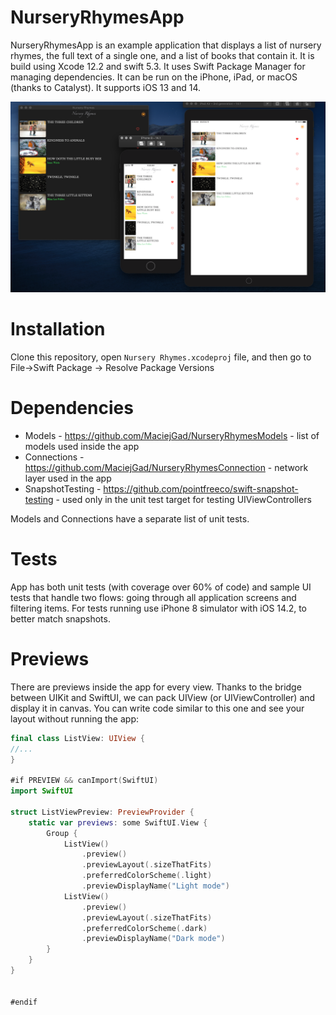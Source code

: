 # NurseryRhymesApp
NurseryRhymesApp is an example application that displays a list of nursery rhymes, the full text of a single one, and a list of books that contain it. It is build using Xcode 12.2 and swift 5.3. It uses Swift Package Manager for managing dependencies. It can be run on the iPhone, iPad, or macOS (thanks to Catalyst). It supports iOS 13 and 14.

![App screenshot](https://raw.githubusercontent.com/MaciejGad/NurseryRhymesApp/main/Screenshot.png)


# Installation
Clone this repository, open `Nursery Rhymes.xcodeproj` file, and then go to File->Swift Package -> Resolve Package Versions 

# Dependencies
 - Models - https://github.com/MaciejGad/NurseryRhymesModels - list of models used inside the app
 - Connections - https://github.com/MaciejGad/NurseryRhymesConnection - network layer used in the app 
 - SnapshotTesting - https://github.com/pointfreeco/swift-snapshot-testing - used only in the unit test target for testing UIViewControllers

Models and Connections have a separate list of unit tests.

# Tests
App has both unit tests (with coverage over 60% of code) and sample UI tests that handle two flows: going through all application screens and filtering items. For tests running use iPhone 8 simulator with iOS 14.2, to better match snapshots.

# Previews
There are previews inside the app for every view. Thanks to the bridge between UIKit and SwiftUI, we can pack UIView (or UIViewController) and display it in canvas. 
You can write code similar to this one and see your layout without running the app:
```swift
final class ListView: UIView { 
//...
}

#if PREVIEW && canImport(SwiftUI)
import SwiftUI

struct ListViewPreview: PreviewProvider {
    static var previews: some SwiftUI.View {
        Group {
            ListView()
                .preview()
                .previewLayout(.sizeThatFits)
                .preferredColorScheme(.light)
                .previewDisplayName("Light mode")
            ListView()
                .preview()
                .previewLayout(.sizeThatFits)
                .preferredColorScheme(.dark)
                .previewDisplayName("Dark mode")
        }
    }
}


#endif
